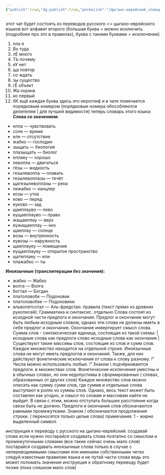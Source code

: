```yaml
---
{"publish":true,"dg-publish":true,"permalink":"/Цыгано-еврейский_словарь/","dgPassFrontmatter":true,"updated":"2025-10-01T02:15:00.543+03:00"}
---
```


этот чат будет состоять из переводов русского <> цыгано-еврейского языков
вот алфавит второго (большая буква = можно исключить (подробнее про это в правилах), буква с такими буквами = исключение)
1. пла	я
2. Во	туда	
3. лЕ	много	
4. ТЬ	почему	
5. еУ	нет	
6. ща	повтор
7. со	ждать	
8. зы	существо	
9. гЁ	объект
10. Жа	охрана
11. ко	первый
12. бК	ещё	
каждая буква здесь это иероглиф и в чате помечается порядковым номером (порядковые номера обособляются делителем | для лучшей видимости)
теперь словарь этого языка:
**Слова со значением:**
- епла — чувствовать
- соле — время
- еле — отсутствие
- жабко — господин
- зыщать — биология
- плазыщать — биолог
- еплаеу — хорошо
- левопла — двигаться
- гёзы — жидкость
- гезылевопла — плавать
- гезылевоплазы — течёт
- щагезылевоплазы — река
- лежабко — канцлер
- козы — утка
- ково — перед
- еуково — зад
- щаеплауво — лево
- еущаеплауво — право
- жащаеплау — верх
- еужащаеплау — низ
- щаеплау — солнце
- возы — внутренность
- еувозы — наружность
- щаеплауеу — помещение
- еущаеплауеу — открытое пространство
- щатеплаеу — или
- плажабко — ты

**Иноязычные (транслитерации без значения):**
- жабко — Жабко
- волга — Волга
- богтал — Богдан
- платоловобк — Подоновик
- платоловобке — Подоновики
- альволетсотал — Аль-фредстан.
правила (текст прямо из древних рукописей):
Грамматика и синтаксис. отдельно Слова состоят из исходной части предлога и окончания. Предлог и окончание могут быть любым исходным словом, однако эти слова не должны иметь в себе предлог и окончание. Окончание инвертирует смысл слова. Сумма слов - синтаксическая единица, состоящая из такой схемы: | исходные слова как предлоги слово исходные слова как окончания | Существуют такие массивы слов, состоящие из слов и сумм слов. Каждое множество находится на отдельной строке. Иноязычные слова не могут иметь предлогов и окончаний. Также, для них действуют фонетические исключения от слова к слову разному. !¹ Числа можно использовать любые. !¹ Знаком \ подчёркиваются предлоги. в множествах слов. Фонетические исключения уместны и в обычных словах, но они недопустимы в сформированных ( словах, образованных от других слов) Каждое множество слов можно описать как сумму сумм слов, где суммв и отдельные слова выступают в ролях из суммы слов. Однако, весь текст может быть составлен как угодно, и смысл по словам и массивам найти не выйдет. В связи с этим, можно отступать большее расстояние когда связи быть не должно. Предлоги и окончания слов обозначаются равными промежутками. Знаком / обозначаются продолжения строки. ( переносятся только целые слова)
примечания: 1 - жирно выделенный символ

инструкция к переводу с русского на цыгано-еврейский:
создавай слова если нужно
постарайся создавать слова поэтапно со смыслом и промежуточными словами (все такие сейчас очень мало слов)
постарайся создавать иноязычные слова только в случае с непереводиммыми смыслами или именами собственными
четко следуй известным правилам языка и не путай части слова ведь это может поломать значение
инструкция к обратному переводу будет позже (пока слишком мало слов)